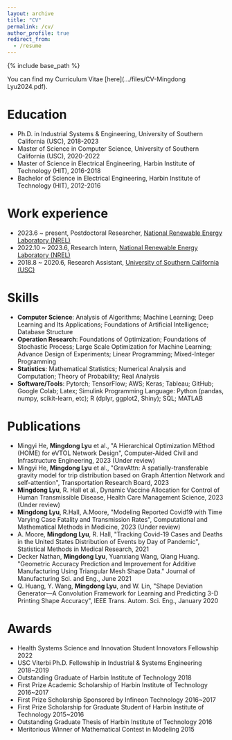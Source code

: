 ```yaml
---
layout: archive
title: "CV"
permalink: /cv/
author_profile: true
redirect_from:
  - /resume
---
```


{% include base_path %}


You can find my Curriculum Vitae [here](.../files/CV-Mingdong Lyu2024.pdf).

Education
======
- Ph.D. in Industrial Systems & Engineering, University of Southern California (USC), 2018-2023
- Master of Science in Computer Science, University of Southern California (USC), 2020-2022
- Master of Science in Electrical Engineering, Harbin Institute of Technology (HIT), 2016-2018
- Bachelor of Science in Electrical Engineering, Harbin Institute of Technology (HIT), 2012-2016
  
Work experience
======
* 2023.6 ~ present, Postdoctoral Researcher, [National Renewable Energy Laboratory (NREL)](https://www.nrel.gov/)
* 2022.10 ~ 2023.6, Research Intern, [National Renewable Energy Laboratory (NREL)](https://www.nrel.gov/)
* 2018.8 ~ 2020.6, Research Assistant, [University of Southern California (USC)](https://ise.usc.edu/)

  
Skills
======
* **Computer Science**: Analysis of Algorithms; Machine Learning; Deep Learning and Its Applications; Foundations of Artificial Intelligence; Database Structure
* **Operation Research**: Foundations of Optimization; Foundations of Stochastic Process; Large Scale Optimization for Machine Learning; Advance Design of Experiments; Linear Programming; Mixed-Integer Programming
* **Statistics**: Mathematical Statistics; Numerical Analysis and Computation; Theory of Probability; Real Analysis
* **Software/Tools**: Pytorch; TensorFlow; AWS; Keras; Tableau; GitHub; Google Colab; Latex; Simulink Programming Language: Python (pandas, numpy, scikit-learn, etc); R (dplyr, ggplot2, Shiny); SQL; MATLAB

Publications
======
* Mingyi He, **Mingdong Lyu** et al., "A Hierarchical Optimization MEthod (HOME) for eVTOL Network Design", Computer-Aided Civil and Infrastructure Engineering, 2023 (Under review) 
* Mingyi He, **Mingdong Lyu** et al., "GravAttn: A spatially-transferable gravity model for trip distribution based on Graph Attention Network and self-attention", Transportation Research Board, 2023 
* **Mingdong Lyu**, R. Hall et al., Dynamic Vaccine Allocation for Control of Human Transmissible Disease, Health Care Management Science, 2023 (Under review)
* **Mingdong Lyu**, R.Hall, A.Moore, "Modeling Reported Covid19 with Time Varying Case Fatality and Transmission Rates", Computational and Mathematical Methods in Medicine, 2023 (Under review)
* A. Moore, **Mingdong Lyu**, R. Hall, "Tracking Covid-19 Cases and Deaths in the United States Distribution of Events by Day of Pandemic", Statistical Methods in Medical Research, 2021
* Decker Nathan, **Mingdong Lyu**, Yuanxiang Wang, Qiang Huang. "Geometric Accuracy Prediction and Improvement for Additive Manufacturing Using Triangular Mesh Shape Data." Journal of Manufacturing Sci. and Eng., June 2021
* Q. Huang, Y. Wang, **Mingdong Lyu**, and W. Lin, "Shape Deviation Generator—A Convolution Framework for Learning and Predicting 3-D Printing Shape Accuracy", IEEE Trans. Autom. Sci. Eng., January 2020


Awards
======
* Health Systems Science and Innovation Student Innovators Fellowship 2022
* USC Viterbi Ph.D. Fellowship in Industrial & Systems Engineering 2018~2019
* Outstanding Graduate of Harbin Institute of Technology 2018
* First Prize Academic Scholarship of Harbin Institute of Technology 2016~2017
* First Prize Scholarship Sponsored by Infineon Technology 2016~2017
* First Prize Scholarship for Graduate Student of Harbin Institute of Technology 2015~2016
* Outstanding Graduate Thesis of Harbin Institute of Technology 2016
* Meritorious Winner of Mathematical Contest in Modeling 2015

